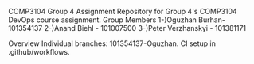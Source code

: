 COMP3104 Group 4 Assignment
Repository for Group 4's COMP3104 DevOps course assignment.
Group Members
1-)Oguzhan Burhan- 101354137
2-)Anand Biehl - 101007500
3-)Peter Verzhanskyi - 101381171

Overview
Individual branches: 101354137-Oguzhan.
CI setup in .github/workflows.
